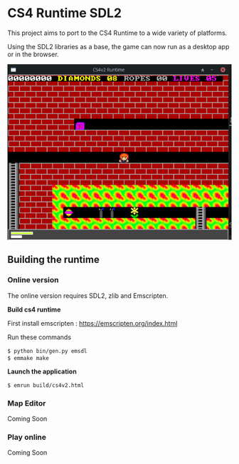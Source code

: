 # CS4 Runtime SDL2

This project aims to port to the CS4 Runtime to a wide variety of platforms. 

Using the SDL2 libraries as a base, the game can now run as a desktop app or in the browser.


![alt text](techdocs/images/Screenshot_2025-01-04_23-20-05.png)



## Building the runtime

### Online version


The online version requires SDL2, zlib and Emscripten.


<b> Build cs4 runtime</b>

First install emscripten : https://emscripten.org/index.html

Run these commands
```
$ python bin/gen.py emsdl
$ emmake make
```

<b>Launch the application</b>


```
$ emrun build/cs4v2.html
```

### Map Editor

Coming Soon

### Play online

Coming Soon

